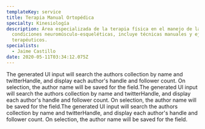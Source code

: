 ```yaml
---
templateKey: service
title: Terapia Manual Ortopédica
specialty: Kinesiología
description: Área especializada de la terapia física en el manejo de las
  condiciones neuromúsculo-esqueléticas, incluye técnicas manuales y ejercicios
  terapéuticos.
specialists:
  - Jaime Castillo
date: 2020-05-11T03:34:12.075Z
---
```

The generated UI input will search the authors collection by name and twitterHandle, and display each author's handle and follower count. On selection, the author name will be saved for the field.The generated UI input will search the authors collection by name and twitterHandle, and display each author's handle and follower count. On selection, the author name will be saved for the field.The generated UI input will search the authors collection by name and twitterHandle, and display each author's handle and follower count. On selection, the author name will be saved for the field.